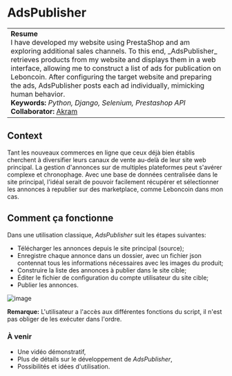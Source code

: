 # AdsPublisher
<table><tr><td>
<b>Resume</b>
<br>I have developed my website using PrestaShop and am exploring additional sales channels. To this end, _AdsPublisher_ retrieves products from my website and displays them in a web interface, allowing me to construct a list of ads for publication on Leboncoin. After configuring the target website and preparing the ads, AdsPublisher posts each ad individually, mimicking human behavior.
<br>
<b>Keywords:</b> <i>Python, Django, Selenium, Prestashop API</i>
<br>
<b>Collaborator:</b> <a href="https://github.com/1akram/">Akram</a>
</td></tr></table>

## Context
Tant les nouveaux commerces en ligne que ceux déjà bien établis cherchent à diversifier leurs canaux de vente au-delà de leur site web principal. La gestion d'annonces sur de multiples plateformes peut s'avérer complexe et chronophage. Avec une base de données centralisée dans le site principal, l'idéal serait de pouvoir facilement récupérer et sélectionner les annonces à republier sur des marketplace, comme Leboncoin dans mon cas.

## Comment ça fonctionne
Dans une utilisation classique, *AdsPublisher* suit les étapes suivantes:
- Télécharger les annonces depuis le site principal (source);
- Enregistre chaque annonce dans un dossier, avec un fichier json contennat tous les informations nécessaires avec les images du produit;
- Construire la liste des annonces à publier dans le site cible;
- Éditer le fichier de configuration du compte utilisateur du site cible;
- Publier les annonces.

![image](https://github.com/elho2007/AdsPublisher/assets/34011591/0f3c14b5-b814-4349-9239-2f0aed119338)

**Remarque:**
L'utilisateur a l'accès aux différentes fonctions du script, il n'est pas obliger de les exécuter dans l'ordre.


### À venir
- Une vidéo démonstratif,
- Plus de détails sur le développement de *AdsPublisher*,
- Possibilités et idées d'utilisation.
